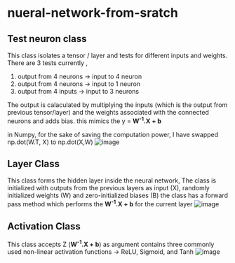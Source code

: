 # nueral-network-from-sratch

## Test neuron class 

This class isolates a tensor / layer and tests for different inputs and weights. 
There are 3 tests currently ,
1. output from 4 neurons -> input to 4 neuron
2. output from 4 neurons -> input to 1 neuron
3. output from 4 inputs -> input to 3 neurons

The output is calaculated by multiplying the inputs (which is the output from previous tensor/layer) and the weights associated with the connected neurons and adds bias.
this mimics the y = <b>W<sup>-1</sup>.X + b </b>

in Numpy, for the sake of saving the computation power, I have swapped np.dot(W.T, X) to np.dot(X,W)
![image](https://github.com/user-attachments/assets/3d867a55-c506-4120-b5c9-0b5ae997feee)


## Layer Class 

This class forms the hidden layer inside the neural network, 
The class is initialized with outputs from the previous layers as input (X), randomly initialized weights (W) and zero-initialized biases (B)
the class has a forward pass method which performs the <b>W<sup>-1</sup>.X + b</b> for the current layer 
![image](https://github.com/user-attachments/assets/dba93ede-ab90-4348-89cb-72faea3b92ff)


## Activation Class

This class accepts Z (<b>W<sup>-1</sup>.X + b</b>) as argument contains three commonly used non-linear activation functions -> ReLU, Sigmoid, and Tanh 
![image](https://github.com/user-attachments/assets/713d0b7c-b338-46e7-ad85-cc20c965f579)
